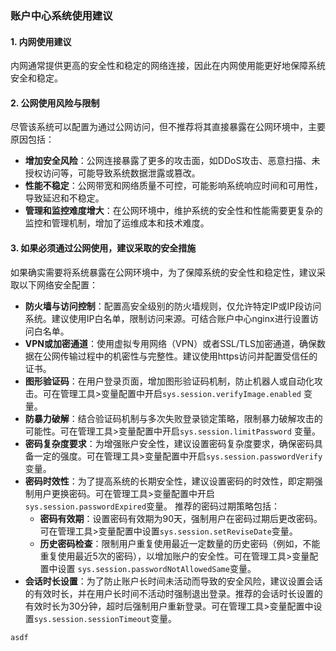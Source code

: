 ### 账户中心系统使用建议

#### 1. 内网使用建议

内网通常提供更高的安全性和稳定的网络连接，因此在内网使用能更好地保障系统安全和稳定。

#### 2. 公网使用风险与限制

尽管该系统可以配置为通过公网访问，但不推荐将其直接暴露在公网环境中，主要原因包括：

- **增加安全风险**：公网连接暴露了更多的攻击面，如DDoS攻击、恶意扫描、未授权访问等，可能导致系统数据泄露或篡改。
- **性能不稳定**：公网带宽和网络质量不可控，可能影响系统响应时间和可用性，导致延迟和不稳定。
- **管理和监控难度增大**：在公网环境中，维护系统的安全性和性能需要更复杂的监控和管理机制，增加了运维成本和技术难度。

#### 3. 如果必须通过公网使用，建议采取的安全措施

如果确实需要将系统暴露在公网环境中，为了保障系统的安全性和稳定性，建议采取以下网络安全配置：

- **防火墙与访问控制**：配置高安全级别的防火墙规则，仅允许特定IP或IP段访问系统。建议使用IP白名单，限制访问来源。可结合账户中心nginx进行设置访问白名单。
- **VPN或加密通道**：使用虚拟专用网络（VPN）或者SSL/TLS加密通道，确保数据在公网传输过程中的机密性与完整性。建议使用https访问并配置受信任的证书。
- **图形验证码**：在用户登录页面，增加图形验证码机制，防止机器人或自动化攻击。可在管理工具>变量配置中开启`sys.session.verifyImage.enabled` 变量。
- **防暴力破解**：结合验证码机制与多次失败登录锁定策略，限制暴力破解攻击的可能性。可在管理工具>变量配置中开启`sys.session.limitPassword` 变量。
- **密码复杂度要求**：为增强账户安全性，建议设置密码复杂度要求，确保密码具备一定的强度。可在管理工具>变量配置中开启`sys.session.passwordVerify` 变量。
- **密码时效性**：为了提高系统的长期安全性，建议设置密码的时效性，即定期强制用户更换密码。可在管理工具>变量配置中开启`sys.session.passwordExpired`变量。 推荐的密码过期策略包括：
  - **密码有效期**：设置密码有效期为90天，强制用户在密码过期后更改密码。可在管理工具>变量配置中设置`sys.session.setReviseDate`变量。
  - **历史密码检查**：限制用户重复使用最近一定数量的历史密码（例如，不能重复使用最近5次的密码），以增加账户的安全性。可在管理工具>变量配置中设置 `sys.session.passwordNotAllowedSame`变量。
- **会话时长设置**：为了防止账户长时间未活动而导致的安全风险，建议设置会话的有效时长，并在用户长时间不活动时强制退出登录。推荐的会话时长设置的有效时长为30分钟，超时后强制用户重新登录。可在管理工具>变量配置中设置`sys.session.sessionTimeout`变量。

``` typescript
asdf 
```